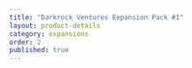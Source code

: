 ```yaml
---
title: "Darkrock Ventures Expansion Pack #1"
layout: product-details
category: expansions
order: 2
published: true
---
```

